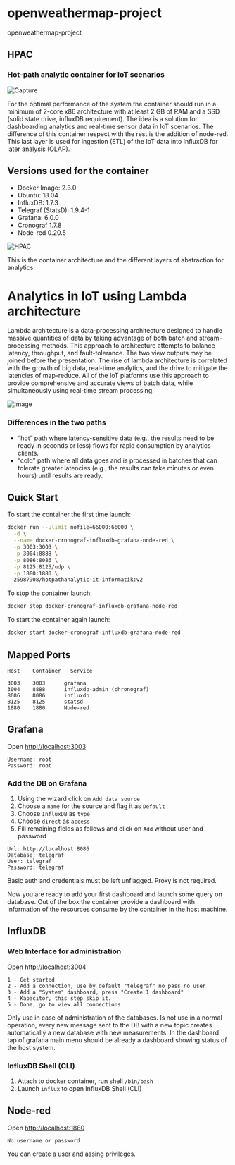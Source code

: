 # openweathermap-project
openweathermap-project

## HPAC
### Hot-path analytic container for IoT scenarios

  ![Capture](https://user-images.githubusercontent.com/27162948/59267646-0a044a80-8c4b-11e9-84e9-37a52e0cb9b4.PNG)

For the optimal performance of the system the container should run in a minimum of 2-core x86 architecture with at least 2 GB of RAM and a SSD (solid state drive, influxDB requirement). The idea is a solution for dashboarding analytics and real-time sensor data in IoT scenarios. The difference of this container respect with the rest is the addition of node-red. This last layer is used for ingestion (ETL) of the IoT data into InfluxDB for later analysis (OLAP).

## Versions used for the container

* Docker Image:      2.3.0
* Ubuntu:            18.04
* InfluxDB:          1.7.3
* Telegraf (StatsD): 1.9.4-1
* Grafana:           6.0.0
* Cronograf          1.7.8
* Node-red           0.20.5

![HPAC](https://user-images.githubusercontent.com/27162948/59157187-9590a680-8aa6-11e9-865c-3e65b5b69416.JPG)
  
This is the container architecture and the different layers of abstraction for analytics.

# Analytics in IoT using Lambda architecture
Lambda architecture is a data-processing architecture designed to handle massive quantities of data by taking advantage of both batch and stream-processing methods. This approach to architecture attempts to balance latency, throughput, and fault-tolerance. The two view outputs may be joined before the presentation. 
The rise of lambda architecture is correlated with the growth of big data, real-time analytics, and the drive to mitigate the latencies of map-reduce. All of the IoT platforms use this approach to provide comprehensive and accurate views of batch data, while simultaneously using real-time stream processing.


![image](https://user-images.githubusercontent.com/27162948/59328285-49cf3e80-8cec-11e9-979e-c1ff905a8de9.png)


### Differences in the two paths

* “hot” path where latency-sensitive data (e.g., the results need to be ready in seconds or less) flows for rapid consumption by analytics clients.
* “cold” path where all data goes and is processed in batches that can tolerate greater latencies (e.g., the results can take minutes or even hours) until results are ready.

## Quick Start 

To start the container the first time launch:

```sh
docker run --ulimit nofile=66000:66000 \
  -d \
  --name docker-cronograf-influxdb-grafana-node-red \
  -p 3003:3003 \
  -p 3004:8888 \
  -p 8086:8086 \
  -p 8125:8125/udp \
  -p 1880:1880 \
  25987908/hotpathanalytic-it-informatik:v2
```

To stop the container launch:

```sh
docker stop docker-cronograf-influxdb-grafana-node-red
```

To start the container again launch:

```sh
docker start docker-cronograf-influxdb-grafana-node-red
```

## Mapped Ports

```
Host    Container   Service

3003    3003      grafana
3004    8888      influxdb-admin (chronograf)
8086    8086      influxdb
8125    8125      statsd
1880    1880      Node-red
```

## Grafana

Open <http://localhost:3003>

```
Username: root
Password: root
```

### Add the DB on Grafana

1. Using the wizard click on `Add data source`
2. Choose a `name` for the source and flag it as `Default`
3. Choose `InfluxDB` as `type`
4. Choose `direct` as `access`
5. Fill remaining fields as follows and click on `Add` without user and password

```
Url: http://localhost:8086
Database: telegraf
User: telegraf
Password: telegraf
```

Basic auth and credentials must be left unflagged. Proxy is not required.

Now you are ready to add your first dashboard and launch some query on database. Out of the box the container provide a dashboard with information of the resources consume by the container in the host machine.

## InfluxDB

### Web Interface for administration

Open <http://localhost:3004>

```
1 - Get started
2 - Add a connection, use by default "telegraf" no pass no user
3 - Add a "System" dashboard, press "Create 1 dashboard"
4 - Kapacitor, this step skip it.
5 - Done, go to view all connections
```
Only use in case of administration of the databases. Is not use in a normal operation, every new message sent to the DB with a new topic creates automatically a new database with new measurements. In the dashboard tap of grafana main menu should be already a dashboard showing status of the host system. 

### InfluxDB Shell (CLI)

1. Attach to docker container, run shell `/bin/bash`
2. Launch `influx` to open InfluxDB Shell (CLI)

## Node-red

Open <http://localhost:1880>

``` 
No username or password 
```
You can create a user and assing privileges.
